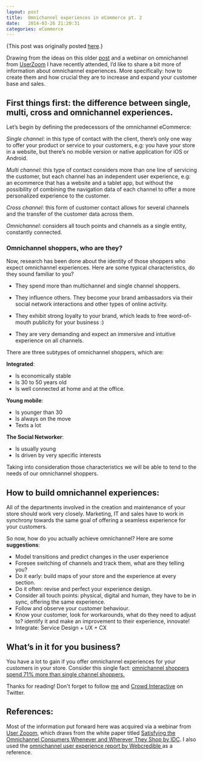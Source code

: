 ```yaml
---
layout: post
title:  Omnichannel experiences in eCommerce pt. 2
date:   2014-03-26 21:20:31
categories: eCommerce
---
```

{This post was originally posted [here](http://blog.crowdint.com/2014/03/11/omnichannel-experiences-in-ecommerce-pt-2.html).}

Drawing from the ideas on this older <a href="http://yotzincortes.com/ecommerce/2015/07/28/Omnichannel-experiences-in-eCommerce-pt1.1.html">post</a> and a webinar on omnichannel from <a href="http://www.userzoom.com">UserZoom</a> I have recently attended, I’d like to share a bit more of information about omnichannel experiences. More specifically: how to create them and how crucial they are to increase and expand your customer base and sales.

<h2>First things first: the difference between single, multi, cross and omnichannel experiences.</h2>

Let’s begin by defining the predecessors of the omnichannel eCommerce:

<em>Single channel</em>: in this type of contact with the client, there’s only one way to offer your product or service to your customers, e.g: you have your store in a  website, but there’s no mobile version or native application for iOS or Android.

<em>Multi channel</em>: this type of contact considers more than one line of servicing the customer, but each channel has an independent user experience, e.g: an ecommerce that has a website and a tablet app, but without the possibility of combining the navigation data of each channel to offer a more personalized experience to the customer.

<em>Cross channel</em>: this form of customer contact allows for several channels and the transfer of the customer data across them.

<em>Omnichannel</em>: considers all touch points and channels as a single entity, constantly connected.

<h3>Omnichannel shoppers, who are they?</h4>

<p>Now, research has been done about the identity of those shoppers who expect omnichannel experiences. Here are some typical characteristics, do they sound familiar to you?</p>

<ul>
<li><p>They spend more than multichannel and single channel shoppers. </p></li>
<li><p>They influence others. They become your brand ambassadors via their social network interactions and other types of online activity.</p></li>
<li><p>They exhibit strong loyalty to your brand, which leads to free word-of-mouth publicity for your business :)</p></li>
<li><p>They are very demanding and expect an immersive and intuitive experience on all channels.</p></li>
</ul>

<p>There are three subtypes of omnichannel shoppers, which are: </p>

<p><strong>Integrated</strong>:</p>

<ul>
<li>Is economically stable</li>
<li>Is 30 to 50 years old</li>
<li>Is well connected at home and at the office. </li>
</ul>

<p><strong>Young mobile</strong>:</p>

<ul>
<li>Is younger than 30</li>
<li>Is always on the move</li>
<li>Texts a lot</li>
</ul>

<p><strong>The Social Networker</strong>:</p>

<ul>
<li>Is usually young</li>
<li>Is driven by very specific interests</li>
</ul>

<p>Taking into consideration those characteristics we will be able to tend to the needs of our omnichannel shoppers. </p>

<h2>How to build omnichannel experiences:</h2>

<p>All of the departments involved in the creation and maintenance of your store should work very closely. Marketing, IT and sales have to work in synchrony towards the same goal of offering a seamless experience for your customers. </p>

<p>So now, how do you actually achieve omnichannel? Here are some <strong>suggestions</strong>: </p>

<ul>
<li>Model transitions and predict changes in the user experience</li>
<li>Foresee switching of channels and track them, what are they telling you?</li>
<li>Do it early: build maps of your store and the experience at every section. </li>
<li>Do it often: revise and perfect your experience design. </li>
<li>Consider all touch points: physical, digital and human, they have to be in sync, offering the same experience. </li>
<li>Follow and observe your customer behaviour. </li>
<li>Know your customer, look for workarounds, what do they need to adjust to? identify it and make an improvement to their experience, innovate!</li>
<li>Integrate: Service Design  + UX + CX</li>
</ul>

<h2>What’s in it for you business?</h2>

<p>You have a lot to gain if you offer omnichannel experiences for your customers in your store. Consider this single fact: <a href="http://www.retailtouchpoints.com/in-store-insights/2087-omnichannel-shoppers-to-spend-71-more-than-single-channel-consumers-this-holiday-season">omnichannel shoppers spend 71% more than single channel shoppers.</a></p>

Thanks for reading! Don't forget to follow <a href="twitter.com/yotzin">me</a> and <a href="twitter.com/crowdint">Crowd Interactive</a> on Twitter.

<h2>References:</h2>

<p>Most of the information put forward here was acquired via a webinar from <a href="twitter.com/userzoom">User Zooom</a>, which draws from the white paper titled <a href="http://www.marketresearch.com/IDC-v2477/Satisfying-Omnichannel-Consumers-Whenever-Wherever-2463981/view-related/">Satisfying the Omnichannel Consumers Whenever and Wherever They Shop by IDC</a>.
I also used the <a href="https://www.google.com.mx/url?sa=t&amp;rct=j&amp;q=&amp;esrc=s&amp;source=web&amp;cd=2&amp;ved=0CC8QFjAB&amp;url=http%3A%2F%2Fwww.webcredible.co.uk%2Fuser-friendly-resources%2Fwhite-papers%2Fomni-channel-report-2012.pdf&amp;ei=HmQOU87lDOOYyAHxrIDQBg&amp;usg=AFQjCNG4SF9_PA6auFKW2c61Ev9LRrC1Hw&amp;sig2=u2FKqFM_rwE5WXsAu5ik8Q&amp;bvm=bv.61965928,d.aWc&amp;cad=rja">omnichannel user experience report by Webcredible </a> as a reference.</p>
